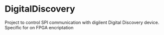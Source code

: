 # DigitalDiscovery
Project to control SPI communication with digilent Digital Discovery device. Specific for on FPGA encriptation
